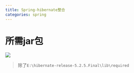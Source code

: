 ```yaml
---
title: Spring-hibernate整合
categories: spring
---
```


# 所需jar包
![](Spring-hibernate整合/1.png)
> 除了`E:\hibernate-release-5.2.5.Final\lib\required`
